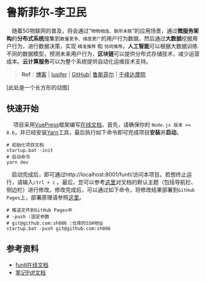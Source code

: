 # 鲁斯菲尔-李卫民

​	　随着5G物联网的普及，将会通过“`物物相连、联所未联`”的应用场景，通过**微服务架构**的**分布式系统**搜集到`数量更多、维度更广`的用户行为数据，然后通过**大数据**挖掘用户行为，进行数据决策，实现 `精准推荐` 和 `协同推荐`。**人工智能**可以根据大数据训练不同的数据模型，预测未来用户行为，**区块链**可以提供分布式存储技术，减少运营成本。**云计算服务**可以为整个系统提供自动化运维技术支持。

> **Ref**：[博客](https://www.funtl.com/zh/guide/) | [lusifer](https://github.com/topsale) | [GitHub](https://github.com/funtl)| [鲁斯菲尔](https://space.bilibili.com/31137138/channel/index) | [千峰达摩院](http://www.qfdmy.com/#/)



[此处是一个长方形的动图]



## 快速开始

​	　项目采用[VuePress](https://vuepress.vuejs.org/zh/)框架编写[在线文档](https://sh086.github.io/funtl/)，首先，请确保你的 `Node.js 版本 >= 8.6`，并已经安装[Yarn](https://yarnpkg.com/)工具，最后执行如下命令即可完成项目**安装**并**启动**。

```shell
# 初始化项目文档
startup.bat -init
# 启动命令
yarn dev
```

​	　启动完成后，即可通过<a>http://localhost:8001/funtl/</a>访问本项目。若想终止运行，请输入`ctrl + c` 。最后，您可以参考[这里](https://vuepress.vuejs.org/zh/theme/default-theme-config.html)对文档的默认主题（包括导航栏、侧边栏）进行修改。修改完成后，可以通过如下命令，将修改结果部署到`GitHub Pages`上，部署原理请参照[这里](https://vuepress.vuejs.org/zh/guide/deploy.html#github-pages)。

```shell
# 推送文件到GitHub Pages中
# -push :固定参数 
# git@github.com:sh086 :仓库的SSH地址
startup.bat -push git@github.com:sh086
```



## 参考资料

- [funtl在线文档](https://sh086.github.io/funtl/)
- [笔记Pdf文档]()

